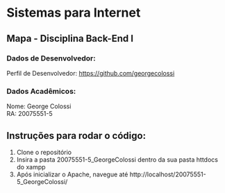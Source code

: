 # Sistemas para Internet

## Mapa - Disciplina Back-End I

### Dados de Desenvolvedor:

Perfil de Desenvolvedor: https://github.com/georgecolossi

### Dados Acadêmicos: 

Nome: George Colossi <br/>
RA: 20075551-5

## Instruções para rodar o código:

1. Clone o repositório
2. Insira a pasta 20075551-5_GeorgeColossi dentro da sua pasta httdocs do xampp
3. Após inicializar o Apache, navegue até http://localhost/20075551-5_GeorgeColossi/

